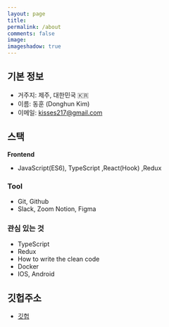 ```yaml
---
layout: page
title:
permalink: /about
comments: false
image:
imageshadow: true
---
```


## 기본 정보

- 거주지: 제주, 대한민국 🇰🇷
- 이름: 동훈 (Donghun Kim)
- 이메일: kisses217@gmail.com

## 스택

**Frontend**

- JavaScript(ES6), TypeScript ,React(Hook) ,Redux


### Tool

- Git, Github
- Slack, Zoom Notion, Figma

### 관심 있는 것

- TypeScript
- Redux
- How to write the clean code
- Docker
- IOS, Android

## 깃헙주소

- [깃헙](https://github.com/rlaehdgns217)
